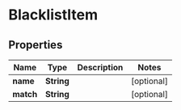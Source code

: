 
# BlacklistItem

## Properties
Name | Type | Description | Notes
------------ | ------------- | ------------- | -------------
**name** | **String** |  |  [optional]
**match** | **String** |  |  [optional]



